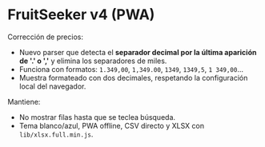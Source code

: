 # FruitSeeker v4 (PWA)

Corrección de precios:
- Nuevo parser que detecta el **separador decimal por la última aparición de '.' o ','** y elimina los separadores de miles.
- Funciona con formatos: `1.349,00`, `1,349.00`, `1349`, `1349,5`, `1 349,00`…
- Muestra formateado con dos decimales, respetando la configuración local del navegador.

Mantiene:
- No mostrar filas hasta que se teclea búsqueda.
- Tema blanco/azul, PWA offline, CSV directo y XLSX con `lib/xlsx.full.min.js`.
